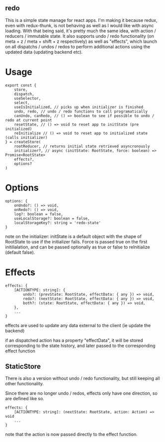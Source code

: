 ## redo

This is a simple state manage for react apps. I'm making it
because redux, even with redux-thunk, is not behaving as well as I would like
with async loading.
With that being said, it's pretty much the same idea, with action / reducers / immutable
state. It also supports undo / redo functionality (on meta + z / meta + shift + z respectively)
as well as "effects", which launch on all dispatchs / undos / redos to perform additional
actions using the updated data (updating backend etc).

# Usage

    export const {
        store,
        dispatch,
        useSelector,
        select,
        useIsInitialized, // picks up when initializer is finished
        undo, redo, // undo / redo functions to call programatically
        canUndo, canRedo, // () => boolean to see if possible to undo / redo at current point
        resetState, // () => void to reset app to initState (pre initialized)
        reInitialize // () => void to reset app to initialized state (calls initializer)
    } = createStore(
        rootReducer, // returns initial state retrieved asyncronously
        initializer?, // async (initState: RootState, force: boolean) => Promise<RootState>
        effects?,
        options?
    )

# Options

    options: {
        onUndo?: () => void,
        onRedo?: () => void,
        log?: boolean = false,
        useLocalStorage?: boolean = false,
        localStorageKey?: string = 'redo-state'
    }

note on the initializer: initState is a default object with the shape of RootState to use 
if the initializer fails. Force is passed true on the first initilialation,
and can be passed optionally as true or false to reInitialize (default false).

# Effects

    effects: {
        [ACTIONTYPE: string]: {
            undo?: (prevState: RootState, effectData: { any }) => void,
            redo?: (nextState: RootState, effectData: { any }) => void,
            both?: (state: RootState, effectData: { any }) => void,
        },
        ...
    }

effects are used to update any data external to the client (ie update the backend)

if an dispatched action has a property "effectData", it will be
stored corresponding to the state history, and later passed to
the corresponding effect function

## StaticStore

There is also a version without undo / redo functionality, but still keeping all other functionality.

Since there are no longer undo / redos, effects only have one direction, so are defined like so.

    effects: {
        [ACTIONTYPE: string]: (nextState: RootState, action: Action) => void
        ...
    }

note that the action is now passed directly to the effect function.



